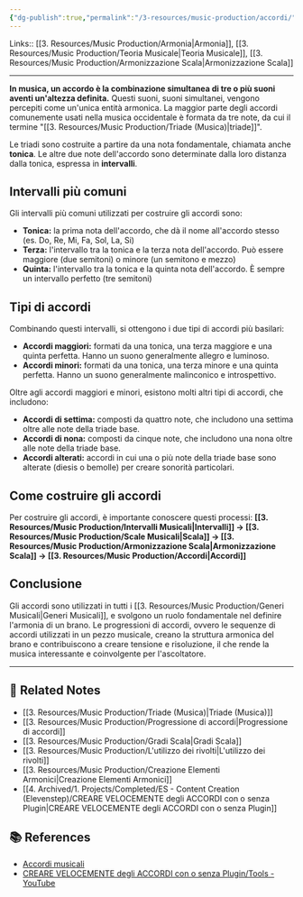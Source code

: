 ```yaml
---
{"dg-publish":true,"permalink":"/3-resources/music-production/accordi/"}
---
```


Links:: [[3. Resources/Music Production/Armonia\|Armonia]], [[3. Resources/Music Production/Teoria Musicale\|Teoria Musicale]], [[3. Resources/Music Production/Armonizzazione Scala\|Armonizzazione Scala]]

---
**In musica, un accordo è la combinazione simultanea di tre o più suoni aventi un'altezza definita.** Questi suoni, suoni simultanei, vengono percepiti come un'unica entità armonica. La maggior parte degli accordi comunemente usati nella musica occidentale è formata da tre note, da cui il termine "[[3. Resources/Music Production/Triade (Musica)\|triade]]".

Le triadi sono costruite a partire da una nota fondamentale, chiamata anche **tonica**. Le altre due note dell'accordo sono determinate dalla loro distanza dalla tonica, espressa in **intervalli**.

## Intervalli più comuni

Gli intervalli più comuni utilizzati per costruire gli accordi sono:

- **Tonica:** la prima nota dell'accordo, che dà il nome all'accordo stesso (es. Do, Re, Mi, Fa, Sol, La, Si)
- **Terza:** l'intervallo tra la tonica e la terza nota dell'accordo. Può essere maggiore (due semitoni) o minore (un semitono e mezzo)
- **Quinta:** l'intervallo tra la tonica e la quinta nota dell'accordo. È sempre un intervallo perfetto (tre semitoni)

## Tipi di accordi

Combinando questi intervalli, si ottengono i due tipi di accordi più basilari:

- **Accordi maggiori:** formati da una tonica, una terza maggiore e una quinta perfetta. Hanno un suono generalmente allegro e luminoso.
- **Accordi minori:** formati da una tonica, una terza minore e una quinta perfetta. Hanno un suono generalmente malinconico e introspettivo.

Oltre agli accordi maggiori e minori, esistono molti altri tipi di accordi, che includono:

- **Accordi di settima:** composti da quattro note, che includono una settima oltre alle note della triade base.
- **Accordi di nona:** composti da cinque note, che includono una nona oltre alle note della triade base.
- **Accordi alterati:** accordi in cui una o più note della triade base sono alterate (diesis o bemolle) per creare sonorità particolari.


## Come costruire gli accordi

Per costruire gli accordi, è importante conoscere questi processi: **[[3. Resources/Music Production/Intervalli Musicali\|Intervalli]] → [[3. Resources/Music Production/Scale Musicali\|Scala]] → [[3. Resources/Music Production/Armonizzazione Scala\|Armonizzazione Scala]] → [[3. Resources/Music Production/Accordi\|Accordi]]**

## Conclusione

Gli accordi sono utilizzati in tutti i [[3. Resources/Music Production/Generi Musicali\|Generi Musicali]], e svolgono un ruolo fondamentale nel definire l'armonia di un brano. Le progressioni di accordi, ovvero le sequenze di accordi utilizzati in un pezzo musicale, creano la struttura armonica del brano e contribuiscono a creare tensione e risoluzione, il che rende la musica interessante e coinvolgente per l'ascoltatore.



---

## 🔗 Related Notes

- [[3. Resources/Music Production/Triade (Musica)\|Triade (Musica)]]
- [[3. Resources/Music Production/Progressione di accordi\|Progressione di accordi]]
- [[3. Resources/Music Production/Gradi Scala\|Gradi Scala]]
- [[3. Resources/Music Production/L'utilizzo dei rivolti\|L'utilizzo dei rivolti]]
- [[3. Resources/Music Production/Creazione Elementi Armonici\|Creazione Elementi Armonici]]
- [[4. Archived/1. Projects/Completed/ES - Content Creation (Elevenstep)/CREARE VELOCEMENTE degli ACCORDI con o senza Plugin\|CREARE VELOCEMENTE degli ACCORDI con o senza Plugin]]


## 📚 References

- [Accordi musicali](https://it.wikipedia.org/wiki/Categoria:Accordi_musicali)
- [CREARE VELOCEMENTE degli ACCORDI con o senza Plugin/Tools - YouTube](https://youtu.be/5wHqmeDUGYA?si=KbII624-rP6Yhm1r)

